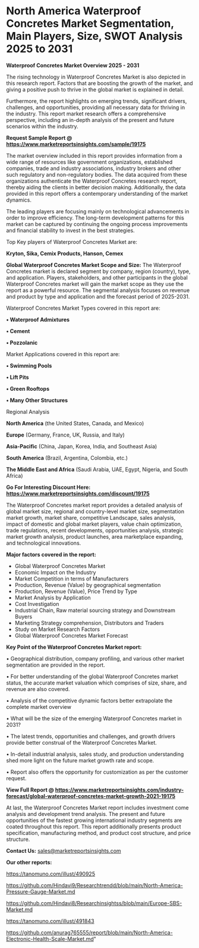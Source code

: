 # North America Waterproof Concretes Market Segmentation, Main Players, Size, SWOT Analysis 2025 to 2031

<Strong> Waterproof Concretes Market Overview 2025 - 2031</strong>

The rising technology in Waterproof Concretes Market is also depicted in this research report. Factors that are boosting the growth of the market, and giving a positive push to thrive in the global market is explained in detail.

Furthermore, the report highlights on emerging trends, significant drivers, challenges, and opportunities, providing all necessary data for thriving in the industry. This report market research offers a comprehensive perspective, including an in-depth analysis of the present and future scenarios within the industry.

<strong>Request Sample Report @ <a href=https://www.marketreportsinsights.com/sample/19175>https://www.marketreportsinsights.com/sample/19175</a></strong>

The market overview included in this report provides information from a wide range of resources like government organizations, established companies, trade and industry associations, industry brokers and other such regulatory and non-regulatory bodies. The data acquired from these organizations authenticate the Waterproof Concretes research report, thereby aiding the clients in better decision making. Additionally, the data provided in this report offers a contemporary understanding of the market dynamics.

The leading players are focusing mainly on technological advancements in order to improve efficiency. The long-term development patterns for this market can be captured by continuing the ongoing process improvements and financial stability to invest in the best strategies.

Top Key players of Waterproof Concretes Market are:

<strong>Kryton, Sika, Cemix Products, Hanson, Cemex</strong>

<strong><b>Global Waterproof Concretes Market Scope and Size:</b></strong>
The Waterproof Concretes market is declared segment by company, region (country), type, and application. Players, stakeholders, and other participants in the global Waterproof Concretes market will gain the market scope as they use the report as a powerful resource. The segmental analysis focuses on revenue and product by type and application and the forecast period of 2025-2031.

Waterproof Concretes Market Types covered in this report are:

<strong>• Waterproof Admixtures

• Cement

• Pozzolanic</strong>

Market Applications covered in this report are:

<strong>• Swimming Pools

• Lift Pits

• Green Rooftops

• Many Other Structures</strong> 

Regional Analysis

<strong>North America</strong> (the United States, Canada, and Mexico)

<strong>Europe</strong> (Germany, France, UK, Russia, and Italy)

<strong>Asia-Pacific</strong> (China, Japan, Korea, India, and Southeast Asia)

<strong>South America</strong> (Brazil, Argentina, Colombia, etc.)

<strong>The Middle East and Africa</strong> (Saudi Arabia, UAE, Egypt, Nigeria, and South Africa)

<strong>Go For Interesting Discount Here: <a href=https://www.marketreportsinsights.com/discount/19175>https://www.marketreportsinsights.com/discount/19175</a></strong>

The Waterproof Concretes market report provides a detailed analysis of global market size, regional and country-level market size, segmentation market growth, market share, competitive Landscape, sales analysis, impact of domestic and global market players, value chain optimization, trade regulations, recent developments, opportunities analysis, strategic market growth analysis, product launches, area marketplace expanding, and technological innovations.

<strong><b>Major factors covered in the report:</b></strong>
<ul>
  <li>Global Waterproof Concretes Market </li>
  <li>Economic Impact on the Industry</li>
  <li>Market Competition in terms of Manufacturers</li>
  <li>Production, Revenue (Value) by geographical segmentation</li>
  <li>Production, Revenue (Value), Price Trend by Type</li>
  <li>Market Analysis by Application</li>
  <li>Cost Investigation</li>
  <li>Industrial Chain, Raw material sourcing strategy and Downstream Buyers</li>
  <li>Marketing Strategy comprehension, Distributors and Traders</li>
  <li>Study on Market Research Factors</li>
  <li>Global Waterproof Concretes Market Forecast</li>
</ul>

<strong><b>Key Point of the Waterproof Concretes Market report:</b></strong>

• Geographical distribution, company profiling, and various other market segmentation are provided in the report.

• For better understanding of the global Waterproof Concretes market status, the accurate market valuation which comprises of size, share, and revenue are also covered.

• Analysis of the competitive dynamic factors better extrapolate the complete market overview

• What will be the size of the emerging Waterproof Concretes market in 2031?

• The latest trends, opportunities and challenges, and growth drivers provide better construal of the Waterproof Concretes Market.

• In-detail industrial analysis, sales study, and production understanding shed more light on the future market growth rate and scope.

• Report also offers the opportunity for customization as per the customer request.

<strong><b>View Full Report @ <a href=https://www.marketreportsinsights.com/industry-forecast/global-waterproof-concretes-market-growth-2021-19175>https://www.marketreportsinsights.com/industry-forecast/global-waterproof-concretes-market-growth-2021-19175</a></b></strong>


At last, the Waterproof Concretes Market report includes investment come analysis and development trend analysis. The present and future opportunities of the fastest growing international industry segments are coated throughout this report. This report additionally presents product specification, manufacturing method, and product cost structure, and price structure.

<strong>Contact Us:</strong>
sales@marketreportsinsights.com

<strong>Our other reports:</strong>

<a href=https://tanomuno.com/illust/490925>https://tanomuno.com/illust/490925</a>

<a href=https://github.com/Hindavi9/Researchtrendd/blob/main/North-America-Pressure-Gauge-Market.md>https://github.com/Hindavi9/Researchtrendd/blob/main/North-America-Pressure-Gauge-Market.md</a>

<a href=https://github.com/Hindavi8/Researchinsightss/blob/main/Europe-SBS-Market.md>https://github.com/Hindavi8/Researchinsightss/blob/main/Europe-SBS-Market.md</a>

<a href=https://tanomuno.com/illust/491843>https://tanomuno.com/illust/491843</a>

<a href=https://github.com/anurag765555/report/blob/main/North-America-Electronic-Health-Scale-Market.md>https://github.com/anurag765555/report/blob/main/North-America-Electronic-Health-Scale-Market.md</a>"
